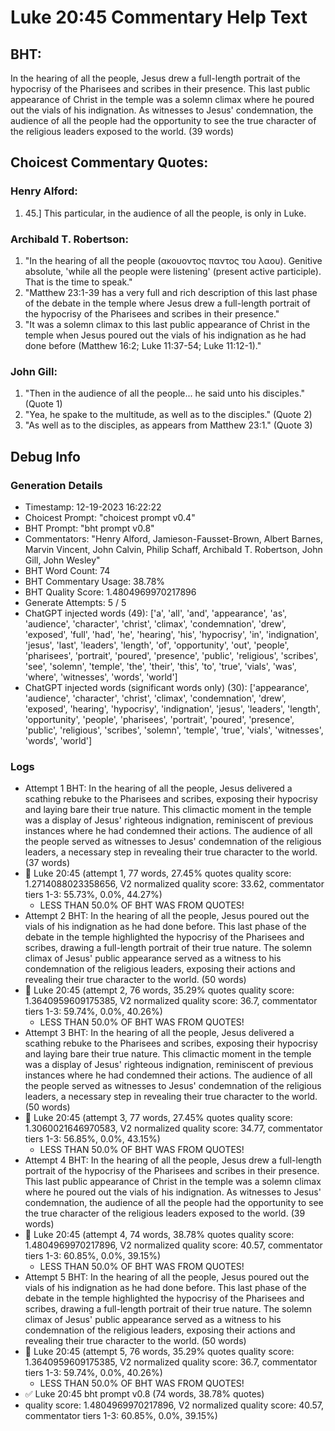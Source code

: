 # Luke 20:45 Commentary Help Text

## BHT:
In the hearing of all the people, Jesus drew a full-length portrait of the hypocrisy of the Pharisees and scribes in their presence. This last public appearance of Christ in the temple was a solemn climax where he poured out the vials of his indignation. As witnesses to Jesus' condemnation, the audience of all the people had the opportunity to see the true character of the religious leaders exposed to the world. (39 words)

## Choicest Commentary Quotes:
### Henry Alford:
1.  45.] This particular, in the audience of all the people, is only in Luke.

### Archibald T. Robertson:
1. "In the hearing of all the people (ακουοντος παντος του λαου). Genitive absolute, 'while all the people were listening' (present active participle). That is the time to speak."
2. "Matthew 23:1-39 has a very full and rich description of this last phase of the debate in the temple where Jesus drew a full-length portrait of the hypocrisy of the Pharisees and scribes in their presence."
3. "It was a solemn climax to this last public appearance of Christ in the temple when Jesus poured out the vials of his indignation as he had done before (Matthew 16:2; Luke 11:37-54; Luke 11:12-1)."

### John Gill:
1. "Then in the audience of all the people... he said unto his disciples." (Quote 1)
2. "Yea, he spake to the multitude, as well as to the disciples." (Quote 2)
3. "As well as to the disciples, as appears from Matthew 23:1." (Quote 3)


## Debug Info
### Generation Details
- Timestamp: 12-19-2023 16:22:22
- Choicest Prompt: "choicest prompt v0.4"
- BHT Prompt: "bht prompt v0.8"
- Commentators: "Henry Alford, Jamieson-Fausset-Brown, Albert Barnes, Marvin Vincent, John Calvin, Philip Schaff, Archibald T. Robertson, John Gill, John Wesley"
- BHT Word Count: 74
- BHT Commentary Usage: 38.78%
- BHT Quality Score: 1.4804969970217896
- Generate Attempts: 5 / 5
- ChatGPT injected words (49):
	['a', 'all', 'and', 'appearance', 'as', 'audience', 'character', 'christ', 'climax', 'condemnation', 'drew', 'exposed', 'full', 'had', 'he', 'hearing', 'his', 'hypocrisy', 'in', 'indignation', 'jesus', 'last', 'leaders', 'length', 'of', 'opportunity', 'out', 'people', 'pharisees', 'portrait', 'poured', 'presence', 'public', 'religious', 'scribes', 'see', 'solemn', 'temple', 'the', 'their', 'this', 'to', 'true', 'vials', 'was', 'where', 'witnesses', 'words', 'world']
- ChatGPT injected words (significant words only) (30):
	['appearance', 'audience', 'character', 'christ', 'climax', 'condemnation', 'drew', 'exposed', 'hearing', 'hypocrisy', 'indignation', 'jesus', 'leaders', 'length', 'opportunity', 'people', 'pharisees', 'portrait', 'poured', 'presence', 'public', 'religious', 'scribes', 'solemn', 'temple', 'true', 'vials', 'witnesses', 'words', 'world']

### Logs
- Attempt 1 BHT: In the hearing of all the people, Jesus delivered a scathing rebuke to the Pharisees and scribes, exposing their hypocrisy and laying bare their true nature. This climactic moment in the temple was a display of Jesus' righteous indignation, reminiscent of previous instances where he had condemned their actions. The audience of all the people served as witnesses to Jesus' condemnation of the religious leaders, a necessary step in revealing their true character to the world. (37 words)
- 🔄 Luke 20:45 (attempt 1, 77 words, 27.45% quotes quality score: 1.2714088023358656, V2 normalized quality score: 33.62, commentator tiers 1-3: 55.73%, 0.0%, 44.27%) 
	- LESS THAN 50.0% OF BHT WAS FROM QUOTES!
- Attempt 2 BHT: In the hearing of all the people, Jesus poured out the vials of his indignation as he had done before. This last phase of the debate in the temple highlighted the hypocrisy of the Pharisees and scribes, drawing a full-length portrait of their true nature. The solemn climax of Jesus' public appearance served as a witness to his condemnation of the religious leaders, exposing their actions and revealing their true character to the world. (50 words)
- 🔄 Luke 20:45 (attempt 2, 76 words, 35.29% quotes quality score: 1.3640959609175385, V2 normalized quality score: 36.7, commentator tiers 1-3: 59.74%, 0.0%, 40.26%) 
	- LESS THAN 50.0% OF BHT WAS FROM QUOTES!
- Attempt 3 BHT: In the hearing of all the people, Jesus delivered a scathing rebuke to the Pharisees and scribes, exposing their hypocrisy and laying bare their true nature. This climactic moment in the temple was a display of Jesus' righteous indignation, reminiscent of previous instances where he had condemned their actions. The audience of all the people served as witnesses to Jesus' condemnation of the religious leaders, a necessary step in revealing their true character to the world. (50 words)
- 🔄 Luke 20:45 (attempt 3, 77 words, 27.45% quotes quality score: 1.3060021646970583, V2 normalized quality score: 34.77, commentator tiers 1-3: 56.85%, 0.0%, 43.15%) 
	- LESS THAN 50.0% OF BHT WAS FROM QUOTES!
- Attempt 4 BHT: In the hearing of all the people, Jesus drew a full-length portrait of the hypocrisy of the Pharisees and scribes in their presence. This last public appearance of Christ in the temple was a solemn climax where he poured out the vials of his indignation. As witnesses to Jesus' condemnation, the audience of all the people had the opportunity to see the true character of the religious leaders exposed to the world. (39 words)
- 🔄 Luke 20:45 (attempt 4, 74 words, 38.78% quotes quality score: 1.4804969970217896, V2 normalized quality score: 40.57, commentator tiers 1-3: 60.85%, 0.0%, 39.15%) 
	- LESS THAN 50.0% OF BHT WAS FROM QUOTES!
- Attempt 5 BHT: In the hearing of all the people, Jesus poured out the vials of his indignation as he had done before. This last phase of the debate in the temple highlighted the hypocrisy of the Pharisees and scribes, drawing a full-length portrait of their true nature. The solemn climax of Jesus' public appearance served as a witness to his condemnation of the religious leaders, exposing their actions and revealing their true character to the world. (50 words)
- 🔄 Luke 20:45 (attempt 5, 76 words, 35.29% quotes quality score: 1.3640959609175385, V2 normalized quality score: 36.7, commentator tiers 1-3: 59.74%, 0.0%, 40.26%) 
	- LESS THAN 50.0% OF BHT WAS FROM QUOTES!
- ✅ Luke 20:45 bht prompt v0.8 (74 words, 38.78% quotes)
- quality score: 1.4804969970217896, V2 normalized quality score: 40.57, commentator tiers 1-3: 60.85%, 0.0%, 39.15%)